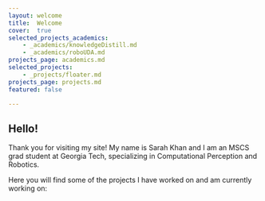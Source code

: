 ```yaml
---
layout: welcome
title:  Welcome
cover:  true
selected_projects_academics:
    - _academics/knowledgeDistill.md
    - _academics/roboUDA.md
projects_page: academics.md
selected_projects:
    - _projects/floater.md
projects_page: projects.md
featured: false

---
```


## Hello!
Thank you for visiting my site!  My name is Sarah Khan and I am an MSCS grad student at Georgia Tech, specializing in Computational Perception and Robotics.  

Here you will find some of the projects I have worked on and am currently working on:
<!--projects_academics-->
<!--projects-->


